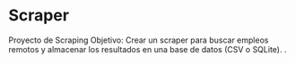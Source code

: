 # Scraper
Proyecto de Scraping Objetivo: Crear un scraper para buscar empleos remotos y almacenar los resultados en una base de datos (CSV o SQLite). .

